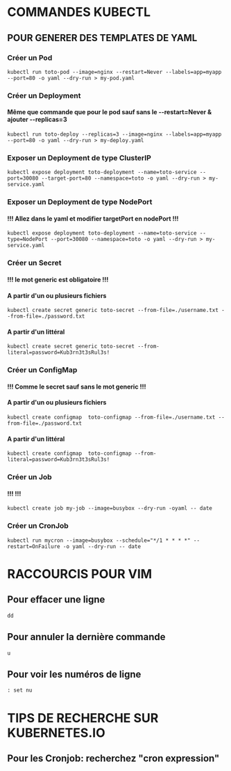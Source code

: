 # COMMANDES KUBECTL 
## POUR GENERER DES TEMPLATES DE YAML

### Créer un Pod
```
kubectl run toto-pod --image=nginx --restart=Never --labels=app=myapp --port=80 -o yaml --dry-run > my-pod.yaml
```
### Créer un Deployment 
#### Même que commande que pour le pod sauf sans le --restart=Never & ajouter --replicas=3
```
kubectl run toto-deploy --replicas=3 --image=nginx --labels=app=myapp --port=80 -o yaml --dry-run > my-deploy.yaml
```
### Exposer un Deployment de type ClusterIP
```
kubectl expose deployment toto-deployment --name=toto-service --port=30080 --target-port=80 --namespace=toto -o yaml --dry-run > my-service.yaml
```
### Exposer un Deployment de type NodePort
#### !!! Allez dans le yaml et modifier targetPort en nodePort !!!
```
kubectl expose deployment toto-deployment --name=toto-service --type=NodePort --port=30080 --namespace=toto -o yaml --dry-run > my-service.yaml
```


### Créer un Secret
#### !!! le mot generic est obligatoire !!!
#### A partir d'un ou plusieurs fichiers
```
kubectl create secret generic toto-secret --from-file=./username.txt --from-file=./password.txt
```
#### A partir d'un littéral
```
kubectl create secret generic toto-secret --from-literal=password=Kub3rn3t3sRul3s!
```

### Créer un ConfigMap
#### !!! Comme le secret sauf sans le mot generic !!!
#### A partir d'un ou plusieurs fichiers
```
kubectl create configmap  toto-configmap --from-file=./username.txt --from-file=./password.txt
```
#### A partir d'un littéral
```
kubectl create configmap  toto-configmap --from-literal=password=Kub3rn3t3sRul3s!
```
### Créer un Job
#### !!!  !!!
```
kubectl create job my-job --image=busybox --dry-run -oyaml -- date 
```
### Créer un CronJob
```
kubectl run mycron --image=busybox --schedule="*/1 * * * *" --restart=OnFailure -o yaml --dry-run -- date
```


# RACCOURCIS POUR VIM

## Pour effacer une ligne
```
dd
```
## Pour annuler la dernière commande
```
u
```
## Pour voir les numéros de ligne
```
: set nu
```

# TIPS DE RECHERCHE SUR KUBERNETES.IO

## Pour les Cronjob: recherchez "cron expression"
